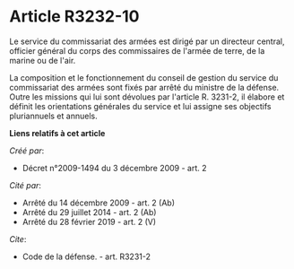 # Article R3232-10

Le service du commissariat des armées est dirigé par un directeur central, officier général du corps des commissaires de
l'armée de terre, de la marine ou de l'air. 

La composition et le fonctionnement du conseil de gestion du service du commissariat des armées sont fixés par arrêté du
ministre de la défense. Outre les missions qui lui sont dévolues par l'article R. 3231-2, il élabore et définit les
orientations générales du service et lui assigne ses objectifs pluriannuels et annuels.

**Liens relatifs à cet article**

_Créé par_:

  - Décret n°2009-1494 du 3 décembre 2009 - art. 2

_Cité par_:

  - Arrêté du 14 décembre 2009 - art. 2 (Ab)
  - Arrêté du 29 juillet 2014 - art. 2 (Ab)
  - Arrêté du 28 février 2019 - art. 2 (V)

_Cite_:

  - Code de la défense. - art. R3231-2
